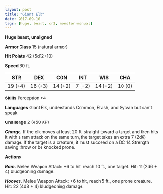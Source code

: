 ```yaml
---
layout: post
title: "Giant Elk"
date: 2017-09-10
tags: [huge, beast, cr2, monster-manual]
---
```


**Huge beast, unaligned**

**Armor Class** 15 (natural armor)

**Hit Points** 42 (5d12+10)

**Speed** 60 ft.

|   STR   |   DEX   |   CON   |   INT   |   WIS   |   CHA   |
|:-----:|:-----:|:-----:|:-----:|:-----:|:-----:|
| 19 (+4) | 16 (+3) | 14 (+2) | 7 (-2) | 14 (+2) | 10 (0) |

**Skills** Perception +4

**Languages** Giant Elk, understands Common, Elvish, and Sylvan but can't speak

**Challenge** 2 (450 XP)

***Charge.*** If the elk moves at least 20 ft. straight toward a target and then hits it with a ram attack on the same turn, the target takes an extra 7 (2d6) damage. If the target is a creature, it must succeed on a DC 14 Strength saving throw or be knocked prone.

**Actions**

***Ram.*** Melee Weapon Attack: +6 to hit, reach 10 ft., one target. Hit: 11 (2d6 + 4) bludgeoning damage.

***Hooves.*** Melee Weapon Attack: +6 to hit, reach 5 ft., one prone creature. Hit: 22 (4d8 + 4) bludgeoning damage.

